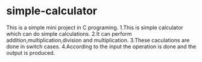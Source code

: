 # simple-calculator
This is a simple  mini project in C programing.
1.This is simple calculator which can do simple calculations.
2.It can perform addition,multiplication,division and multiplication.
3.These caculations are done in switch cases.
4.According to the input the operation is done and the output is produced.
